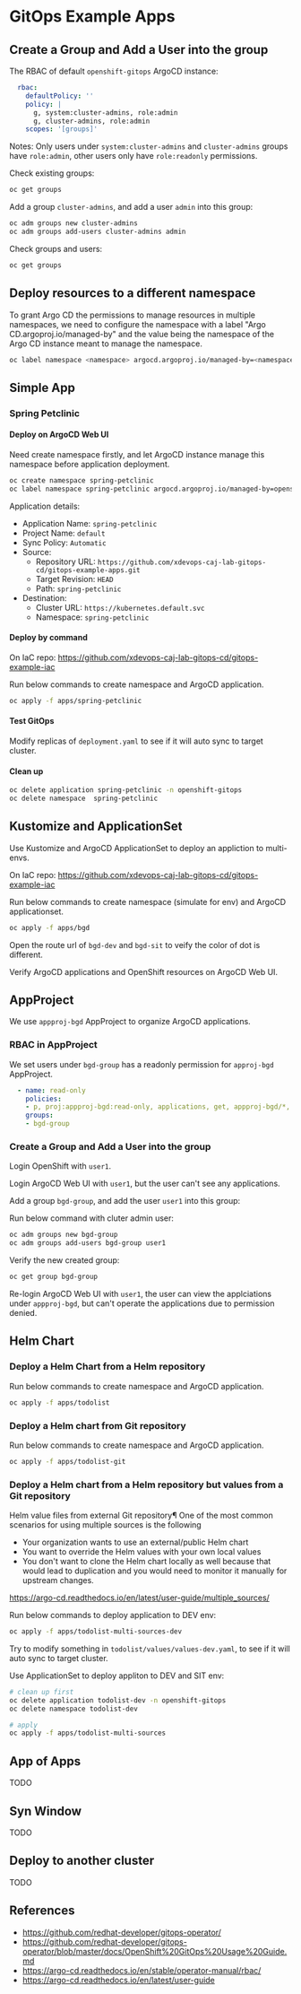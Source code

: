 # GitOps Example Apps

## Create a Group and Add a User into the group

The RBAC of default `openshift-gitops` ArgoCD instance:

```yaml
  rbac:
    defaultPolicy: ''
    policy: |
      g, system:cluster-admins, role:admin
      g, cluster-admins, role:admin
    scopes: '[groups]'
```

Notes: Only users under `system:cluster-admins` and `cluster-admins` groups have `role:admin`, other users only have `role:readonly` permissions.

Check existing groups:
```bash
oc get groups
```

Add a group `cluster-admins`, and add a user `admin` into this group:
```bash
oc adm groups new cluster-admins
oc adm groups add-users cluster-admins admin
```

Check groups and users:
```bash
oc get groups
```

## Deploy resources to a different namespace

To grant Argo CD the permissions to manage resources in multiple namespaces, we need to configure the namespace with a label "Argo CD.argoproj.io/managed-by" and the value being the namespace of the Argo CD instance meant to manage the namespace.

```bash
oc label namespace <namespace> argocd.argoproj.io/managed-by=<namespace of argocd instance>
```

## Simple App


### Spring Petclinic

#### Deploy on ArgoCD Web UI

Need create namespace firstly, and let ArgoCD instance manage this namespace before application deployment.

```bash
oc create namespace spring-petclinic
oc label namespace spring-petclinic argocd.argoproj.io/managed-by=openshift-gitops
```

Application details:
- Application Name: `spring-petclinic`
- Project Name: `default`
- Sync Policy: `Automatic`
- Source:
  - Repository URL: `https://github.com/xdevops-caj-lab-gitops-cd/gitops-example-apps.git`
  - Target Revision: `HEAD`
  - Path: `spring-petclinic`
- Destination:
  - Cluster URL: `https://kubernetes.default.svc`
  - Namespace: `spring-petclinic`

#### Deploy by command

On IaC repo: https://github.com/xdevops-caj-lab-gitops-cd/gitops-example-iac

Run below commands to create namespace and ArgoCD application.

```bash
oc apply -f apps/spring-petclinic
```

#### Test GitOps

Modify replicas of `deployment.yaml` to see if it will auto sync to target cluster.

#### Clean up

```bash
oc delete application spring-petclinic -n openshift-gitops
oc delete namespace  spring-petclinic
```

## Kustomize and ApplicationSet

Use Kustomize and ArgoCD ApplicationSet to deploy an appliction to multi-envs.

On IaC repo: https://github.com/xdevops-caj-lab-gitops-cd/gitops-example-iac

Run below commands to create namespace (simulate for env) and ArgoCD applicationset.

```bash
oc apply -f apps/bgd
```

Open the route url of `bgd-dev` and `bgd-sit` to veify the color of dot is different.

Verify ArgoCD applications and OpenShift resources on ArgoCD Web UI.



## AppProject

We use `appproj-bgd` AppProject to organize ArgoCD applications.

### RBAC in AppProject

We set users under `bgd-group` has a readonly permission for `approj-bgd` AppProject.
```yaml
  - name: read-only
    policies:
    - p, proj:appproj-bgd:read-only, applications, get, appproj-bgd/*, allow
    groups:
    - bgd-group
```

### Create a Group and Add a User into the group

Login OpenShift with `user1`.

Login ArgoCD Web UI with `user1`, but the user can't see any applications.

Add a group `bgd-group`, and add the user `user1` into this group:

Run below command with cluter admin user:
```bash
oc adm groups new bgd-group
oc adm groups add-users bgd-group user1
```

Verify the new created group:
```bash
oc get group bgd-group
```

Re-login ArgoCD Web UI with `user1`, the user can view the applciations under `appproj-bgd`, but can't operate the applications due to permission denied.

## Helm Chart


### Deploy a Helm Chart from a Helm repository

Run below commands to create namespace and ArgoCD application.

```bash
oc apply -f apps/todolist
```

### Deploy a Helm chart from Git repository

Run below commands to create namespace and ArgoCD application.

```bash
oc apply -f apps/todolist-git
```

### Deploy a Helm chart from a Helm repository but values from a Git repository

Helm value files from external Git repository¶
One of the most common scenarios for using multiple sources is the following

- Your organization wants to use an external/public Helm chart
- You want to override the Helm values with your own local values
- You don't want to clone the Helm chart locally as well because that would lead to duplication and you would need to monitor it manually for upstream changes.

https://argo-cd.readthedocs.io/en/latest/user-guide/multiple_sources/

Run below commands to deploy application to DEV env:

```bash
oc apply -f apps/todolist-multi-sources-dev
```

Try to modify something in `todolist/values/values-dev.yaml`, to see if it will auto sync to target cluster.

Use ApplicationSet to deploy appliton to DEV and SIT env:

```bash
# clean up first
oc delete application todolist-dev -n openshift-gitops
oc delete namespace todolist-dev

# apply
oc apply -f apps/todolist-multi-sources
```

## App of Apps

TODO



## Syn Window

TODO

## Deploy to another cluster

TODO

## References

- https://github.com/redhat-developer/gitops-operator/
- https://github.com/redhat-developer/gitops-operator/blob/master/docs/OpenShift%20GitOps%20Usage%20Guide.md
- https://argo-cd.readthedocs.io/en/stable/operator-manual/rbac/
- https://argo-cd.readthedocs.io/en/latest/user-guide
